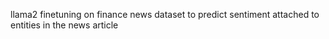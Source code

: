 llama2 finetuning on finance news dataset to predict sentiment attached to entities in the news article
